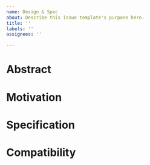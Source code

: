 ```yaml
---
name: Design & Spec
about: Describe this issue template's purpose here.
title: ''
labels: ''
assignees: ''

---
```


# Abstract

# Motivation

# Specification

# Compatibility
